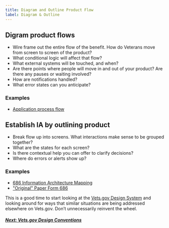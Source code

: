 ```yaml
---
title: Diagram and Outline Product Flow
label: Diagram & Outline
---
```


## Digram product flows
- Wire frame out the entire flow of the benefit. How do Veterans move from screen to screen of the product?
- What conditional logic will affect that flow?
- What external systems will be touched, and when?
- Are there points where people will move in and out of your product? Are there any pauses or waiting involved?
- How are notifications handled?
- What error states can you anticipate?

### Examples
- [Application process flow]()


## Establish IA by outlining product
- Break flow up into screens. What interactions make sense to be grouped together?
- What are the states for each screen?
- Is there contextual help you can offer to clarify decisions?
- Where do errors or alerts show up?

### Examples
- [686 Information Architecture Mapping](/va-digital-services-platform-docs/assets/design/templates/686-form-outline.csv)
- <a href="https://www.vba.va.gov/pubs/forms/VBA-21-686c-ARE.pdf" target="blank">"Original" Paper Form 686</a>


This is a good time to start looking at the <a href="https://department-of-veterans-affairs.github.io/design-system/" target="blank">Vets.gov Design System</a> and looking around for ways that similar situations are being addressed elsewhere on Vets.gov. Don’t unnecessarily reinvent the wheel.

<!-- Next Button -->
<a href='./design-conventions'><div class="next-button"><h5 class="next-text">Next: Vets.gov Design Conventions</h5></div></a>

